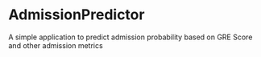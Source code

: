 # AdmissionPredictor
A simple application to predict admission probability based on GRE Score and other admission metrics

